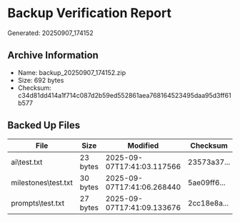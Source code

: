 # Backup Verification Report

Generated: 20250907_174152

## Archive Information

- Name: backup_20250907_174152.zip
- Size: 692 bytes
- Checksum: c34d81dd414a1f714c087d2b59ed552861aea768164523495daa95d3ff61b577

## Backed Up Files

| File | Size | Modified | Checksum |
|------|------|----------|----------|
| ai\test.txt | 23 bytes | 2025-09-07T17:41:03.117566 | 23573a37... |
| milestones\test.txt | 30 bytes | 2025-09-07T17:41:06.268440 | 5ae09ff6... |
| prompts\test.txt | 27 bytes | 2025-09-07T17:41:09.133676 | 2cc18e8a... |
